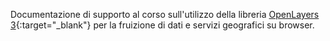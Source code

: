 Documentazione di supporto al corso sull'utilizzo della libreria [OpenLayers 3](http://openlayers.org/){:target="_blank"} per la fruizione di dati e servizi geografici su browser.